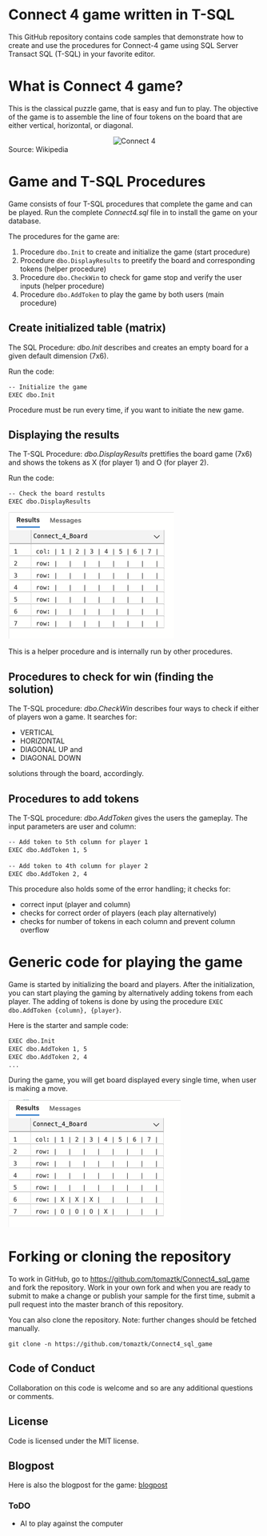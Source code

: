 # Connect 4 game written in  T-SQL

This GitHub repository contains code samples that demonstrate how to create and use the procedures for Connect-4 game using SQL Server Transact SQL (T-SQL) in your favorite editor.

# What is Connect 4 game?
This is the classical puzzle game, that is easy and fun to play. The objective of the game is to assemble the line of four tokens on the board that are either vertical, horizontal, or diagonal.


<div style="text-align:center"><img src="https://upload.wikimedia.org/wikipedia/en/a/a4/Connect_four_game.svg" alt="Connect 4" style="width:300px;"/></div>
Source: Wikipedia



# Game and T-SQL Procedures  

Game consists of four T-SQL procedures that complete the game and can be played. Run the complete _Connect4.sql_ file in to install the game on your database.

The procedures for the game are:
  1. Procedure `dbo.Init` to create and initialize the game (start procedure)
  2. Procedure `dbo.DisplayResults` to preetify the board and corresponding tokens (helper procedure)
  2. Procedure `dbo.CheckWin` to check for game stop and verify the user inputs (helper procedure)
  3. Procedure `dbo.AddToken` to play the game by both users (main procedure)


## Create initialized table (matrix)

The SQL Procedure: _dbo.Init_  describes and creates an empty board for a given default dimension (7x6).

Run the code:
```(sql)
-- Initialize the game
EXEC dbo.Init
```
Procedure must be run every time, if you want to initiate the new game.

## Displaying the results

The T-SQL Procedure: _dbo.DisplayResults_  prettifies the board game (7x6) and shows the tokens as X (for player 1) and O (for player 2).

Run the code:
```(sql)
-- Check the board restults
EXEC dbo.DisplayResults
```

![Prettify board](/img/game_board.png)

This is a helper procedure and is internally run by other procedures.

## Procedures to check for win (finding the solution)

The T-SQL procedure: _dbo.CheckWin_ describes four ways to check if either of players won a game. It searches for:
 - VERTICAL
 - HORIZONTAL
 - DIAGONAL UP and 
 - DIAGONAL DOWN 
 
 solutions through the board, accordingly.


## Procedures to add tokens

The T-SQL procedure: _dbo.AddToken_ gives the users the gameplay. The input parameters are user and column:

```(sql)
-- Add token to 5th column for player 1
EXEC dbo.AddToken 1, 5

-- Add token to 4th column for player 2
EXEC dbo.AddToken 2, 4
```

This procedure also holds some of the error handling; it checks for:
- correct input (player and column)
- checks for correct order of players (each play alternatively)
- checks for number of tokens in each column and prevent column overflow 


# Generic code for playing the game

Game is started by initializing the board and players. After the initialization, you can start playing the gaming by alternatively adding tokens from each player. The adding of tokens is done by using the procedure
```EXEC dbo.AddToken {column}, {player}```.


Here is the starter and sample code:
```(sql)
EXEC dbo.Init
EXEC dbo.AddToken 1, 5
EXEC dbo.AddToken 2, 4
...
```


During the game, you will get board displayed every single time, when user is making a move.

![game play ](/img/game_board2.png)


# Forking or cloning the repository

To work in GitHub, go to https://github.com/tomaztk/Connect4_sql_game and fork the repository. Work in your own fork and when you are ready to submit to make a change or publish your sample for the first time, submit a pull request into the master branch of this repository. 

You can also clone the repository. Note: further changes should be fetched manually.

```
git clone -n https://github.com/tomaztk/Connect4_sql_game
```

## Code of Conduct
Collaboration on this code is welcome and so are any additional questions or comments.


## License
Code is licensed under the MIT license.

## Blogpost

Here is also the blogpost for the game: [blogpost](https://tomaztsql.wordpress.com/2023/11/06/connect-4-game-with-t-sql/)

### ToDO

-  AI to play against the computer
